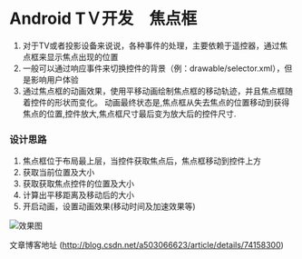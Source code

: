 # Android TＶ开发　焦点框

1. 对于TV或者投影设备来说说，各种事件的处理，主要依赖于遥控器，通过焦点框来显示焦点出现的位置
2. 一般可以通过响应事件来切换控件的背景（例：drawable/selector.xml），但是影响用户体验
3. 通过焦点框的动画效果，使用平移动画绘制焦点框的移动轨迹，并且焦点框随着控件的形状而变化。
动画最终状态是,焦点框从失去焦点的位置移动到获得焦点的位置,控件放大,焦点框尺寸最后变为放大后的控件尺寸.

### 设计思路
1. 焦点框位于布局最上层，当控件获取焦点后，焦点框移动到控件上方
2. 获取当前位置及大小
3. 获取获取焦点控件的位置及大小
4. 计算出平移距离及移动后的大小
5. 开启动画，设置动画效果(移动时间及加速效果等)

![效果图](https://github.com/chenzaidong/FocusBorderViewDemo/blob/master/resultPic/%E6%95%88%E6%9E%9C%E5%9B%BE.gif)

文章博客地址
(http://blog.csdn.net/a503066623/article/details/74158300)